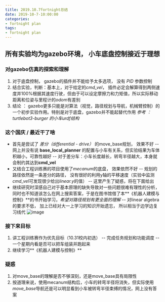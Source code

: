 ```yaml
---
title: 2019.10.7fortnight总结
date: 2019-10-7-10:00:00
categories:
- fortnight plan
tags:
- fortnight plan
---
```



## 所有实验均为gazebo环境， 小车底盘控制接近于理想

### 对gazebo仿真的探索和理解
1. 对于底盘控制， gazebo的插件并不能给予太多选项， 没有 *PID* 参数控制
2. 结合实验，判断：基本上，对于给定的*cmd_vel*， 插件必定会解算得到两侧速度并100%根据其速度行驶，但由于可以设定摩擦力和力矩值，所以实际移动距离和位姿与里程计的*odom*有差别
3. 结论 ： gazebo更多只能是对算法（视觉，路径规划与导航，机械臂控制）的一个初步实验作用。特别是对于底盘，gazebo并不能起替代作用
*参考 ：turtlebot3-burger 的小车urdf结构*

### 这个国庆 / 最近干了啥

- 首先是尝试了 *差分（differential - drive）* 的move_base规划， 效果不好
-- 网上并没有说 **base_local_planner** 的配置与小车有关系，但实验结果为车体积越小，可靠性越好
-- 对于差分车：小车长度越长，转弯半径越大，本身就会制约其达到**cmd_vel**
- 又结合工程训练赛的项目使用了*mecanum*的底盘， 效果依然不好
-- 规划的路径依然是一条差分的路径， 没有很好的利用y轴的平移速度（实验中监测*cmd_vel*可发现很少给出*linear.y*的值）
-- 这里产生了疑惑，将在下面给出
- 继续研究时深感自己对于基本原理的缺失导致对一些问题很难有理性的分析， 同时也不知道该怎么在网上搜索答案，于是在图书馆借了本**《机器人建模与控制》**的书开始学习，*希望对路径规划有更全面的理解*
-- 对linear algebra的要求不低， 加上已经对大一上学习的知识开始遗忘， 所以相当于边学边复习线代
![image](https://user-images.githubusercontent.com/17793134/66280974-d0d3a280-e8eb-11e9-9fa6-fbfa5ccd8f30.png)

### 接下来目标
1. 讲工程训练赛作为优先目标（10.31校内初选）
-- 完成任务规划和功能调度
-- 一个星期内看是否可以把车组装并跑起来
2. 继续学习**《机器人建模与控制》**

### 疑惑
1. 对move_base的理解是否不够深刻，还是move_base具有局限性
2. 按道理来说，使用mecanum结构后，小车的转弯半径将消失，但实际使用*move_base*导航还是可以明显看到小车被转弯半径束缚的情况，网上没有答案
